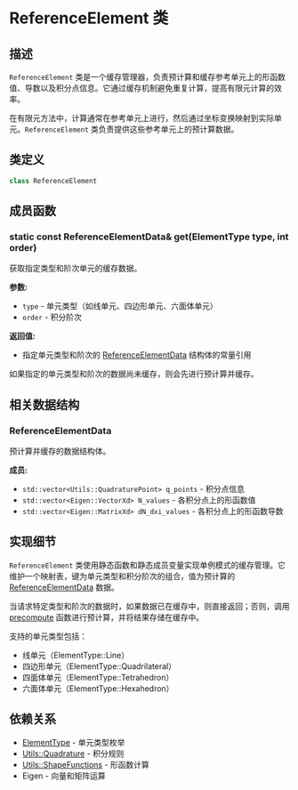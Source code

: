 # ReferenceElement 类

## 描述

`ReferenceElement` 类是一个缓存管理器，负责预计算和缓存参考单元上的形函数值、导数以及积分点信息。它通过缓存机制避免重复计算，提高有限元计算的效率。

在有限元方法中，计算通常在参考单元上进行，然后通过坐标变换映射到实际单元。`ReferenceElement` 类负责提供这些参考单元上的预计算数据。

## 类定义

```cpp
class ReferenceElement
```

## 成员函数

### static const ReferenceElementData& get(ElementType type, int order)

获取指定类型和阶次单元的缓存数据。

**参数:**
- `type` - 单元类型（如线单元、四边形单元、六面体单元）
- `order` - 积分阶次

**返回值:**
- 指定单元类型和阶次的 [ReferenceElementData](file:///E:/code/cpp/ETS_FEM_Kernel/fem/core/ReferenceElement.hpp#L18-L23) 结构体的常量引用

如果指定的单元类型和阶次的数据尚未缓存，则会先进行预计算并缓存。

## 相关数据结构

### ReferenceElementData

预计算并缓存的数据结构体。

**成员:**
- `std::vector<Utils::QuadraturePoint> q_points` - 积分点信息
- `std::vector<Eigen::VectorXd> N_values` - 各积分点上的形函数值
- `std::vector<Eigen::MatrixXd> dN_dxi_values` - 各积分点上的形函数导数

## 实现细节

`ReferenceElement` 类使用静态函数和静态成员变量实现单例模式的缓存管理。它维护一个映射表，键为单元类型和积分阶次的组合，值为预计算的 [ReferenceElementData](file:///E:/code/cpp/ETS_FEM_Kernel/fem/core/ReferenceElement.hpp#L18-L23) 数据。

当请求特定类型和阶次的数据时，如果数据已在缓存中，则直接返回；否则，调用 [precompute](file:///E:/code/cpp/ETS_FEM_Kernel/fem/core/ReferenceElement.hpp#L33-L59) 函数进行预计算，并将结果存储在缓存中。

支持的单元类型包括：
- 线单元（ElementType::Line）
- 四边形单元（ElementType::Quadrilateral）
- 四面体单元（ElementType::Tetrahedron）
- 六面体单元（ElementType::Hexahedron）

## 依赖关系

- [ElementType](../../mesh/classes/Element.md) - 单元类型枚举
- [Utils::Quadrature](../../../utils/classes/Quadrature.md) - 积分规则
- [Utils::ShapeFunctions](../../../utils/classes/ShapeFunctions.md) - 形函数计算
- Eigen - 向量和矩阵运算
